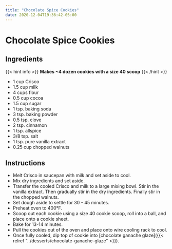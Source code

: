 ```yaml
---
title: "Chocolate Spice Cookies"
date: 2020-12-04T19:36:42-05:00
---
```


# Chocolate Spice Cookies

## Ingredients

{{< hint info >}}
**Makes ~4 dozen cookies with a size 40 scoop**
{{< /hint >}}

- 1 cup Crisco
- 1.5 cup milk
- 4 cups flour
- 0.5 cup cocoa
- 1.5 cup sugar
- 1 tsp. baking soda
- 3 tsp. baking powder
- 0.5 tsp. clove
- 2 tsp. cinnamon
- 1 tsp. allspice
- 3/8 tsp. salt
- 1 tsp. pure vanilla extract
- 0.25 cup chopped walnuts

## Instructions

- Melt Crisco in saucepan with milk and set aside to cool.
- Mix dry ingredients and set aside.
- Transfer the cooled Crisco and milk to a large mixing bowl. Stir in the vanilla extract. Then gradually stir in the dry ingredients. Finally stir in the chopped walnuts.
- Set dough aside to settle for 30 - 45 minutes.
- Preheat oven to 400&deg;F.
- Scoop out each cookie using a size 40 cookie scoop, roll into a ball, and place onto a cookie sheet. 
- Bake for 13-14 minutes.
- Pull the cookies out of the oven and place onto wire cooling rack to cool.
- Once fully cooled, dip top of cookie into [chocolate ganache glaze]({{< relref "../desserts/chocolate-ganache-glaze" >}}).
